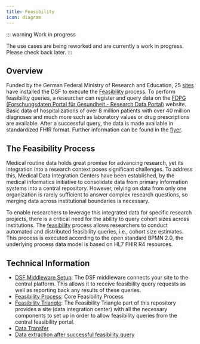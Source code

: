 ```yaml
---
title: Feasibility
icon: diagram
---
```

::: warning Work in progress

The use cases are being reworked and are currently a work in progress. Please check back later.
:::

## Overview 
Funded by the German Federal Ministry of Research and Education, 25 [sites](https://forschen-fuer-gesundheit.de/en/locations/) have installed the DSF to execute the [Feasibility](https://github.com/medizininformatik-initiative/feasibility-dsf-process/) process. To perform feasibility queries, a researcher can register and query data on the [FDPG (Forschungsdaten Portal für Gesundheit - Research Data Portal)](https://www.forschen-fuer-gesundheit.de/) website. Basic data of hospitalizations of over 8 million patients with over 40 million diagnoses and much more such as laboratory values or drug prescriptions are available. After a successful query, the data is made available in standardized FHIR format. Further information can be found in the [flyer](https://www.medizininformatik-initiative.de/sites/default/files/2023-05/20230509_TMF_Faltflyer_A4_digital.pdf).

## The Feasibility Process
Medical routine data holds great promise for advancing research, yet its integration into a research context poses significant challenges. To address this, Medical Data Integration Centers have been established, by the medical informatics initiative to consolidate data from primary information systems into a central repository. However, relying on data from only one organization is rarely sufficient to answer complex research questions, so merging data across institutional boundaries is necessary.

To enable researchers to leverage this integrated data for specific research projects, there is a critical need for the ability to query cohort sizes across institutions. The [feasibility](https://github.com/medizininformatik-initiative/feasibility-dsf-process/) process allows researchers to conduct automated and distributed feasibility queries, i.e., cohort size estimates. This process is executed according to the open standard BPMN 2.0, the underlying process data model is based on HL7 FHIR R4 resources.

## Technical Information
- [DSF Middleware Setup](https://github.com/medizininformatik-initiative/feasibility-deploy/wiki/DSF-Middleware-Setup): The DSF middleware connects your site to the central platform. This allows it to receive feasibility query requests as well as reporting back any results of these queries.
- [Feasibility Process](https://github.com/medizininformatik-initiative/feasibility-dsf-process/): Core Feasibility Process
- [Feasibility Triangle](https://github.com/medizininformatik-initiative/feasibility-deploy/tree/main/feasibility-triangle): The Feasibility Triangle part of this repository provides a site (data integration center) with all the necessary components to set up in order to allow feasibility queries from the central feasibility portal.
- [Data Transfer](https://github.com/medizininformatik-initiative/mii-dsf-processes/tree/main)
- [Data extraction after successful feasibility query](https://github.com/medizininformatik-initiative/mii-dsf-processes/blob/main/mii-dsf-processes-docker-test-setup/README-Process-Projectathon-Data-Sharing.md)